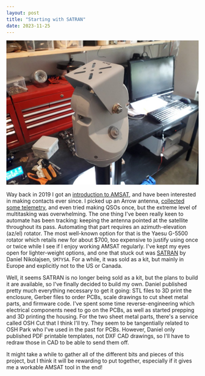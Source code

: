 ```yaml
---
layout: post
title: "Starting with SATRAN"
date: 2023-11-25
---
```


![SATRAN](/assets/satran-grey.jpg)

Way back in 2019 I got an [introduction to AMSAT](https://k0swe.radio/2019/11/22/amsat-ariss.html),
and have been interested in making contacts ever since. I picked up an Arrow antenna,
[collected some telemetry](https://k0swe.radio/2019/12/04/baby-steps-toward-ariss.html), and even
tried making QSOs once, but the extreme level of multitasking was overwhelming. The one thing I've
been really keen to automate has been tracking: keeping the antenna pointed at the satellite
throughout its pass. Automating that part requires an azimuth-elevation (az/el) rotator. The most
well-known option for that is the Yaesu G-5500 rotator which retails new for about $700, too
expensive to justify using once or twice while I see if I enjoy working AMSAT regularly. I've kept
my eyes open for lighter-weight options, and one that stuck out was [SATRAN](https://satran.io) by
Daniel Nikolajsen, `SM7YSA`. For a while, it was sold as a kit, but mainly in Europe and explicitly
not to the US or Canada.

Well, it seems SATRAN is no longer being sold as a kit, but the plans to build it are available, so
I've finally decided to build my own. Daniel published pretty much everything necessary to get it
going: STL files to 3D print the enclosure, Gerber files to order PCBs, scale drawings to cut sheet
metal parts, and firmware code. I've spent some time reverse-engineering which electrical components
need to go on the PCBs, as well as started prepping and 3D printing the housing. For the two sheet
metal parts, there's a service called OSH Cut that I think I'll try. They seem to be tangentially
related to OSH Park who I've used in the past for PCBs. However, Daniel only published PDF printable
templates, not DXF CAD drawings, so I'll have to redraw those in CAD to be able to send them off.

It might take a while to gather all of the different bits and pieces of this project, but I think it
will be rewarding to put together, especially if it gives me a workable AMSAT tool in the end!
